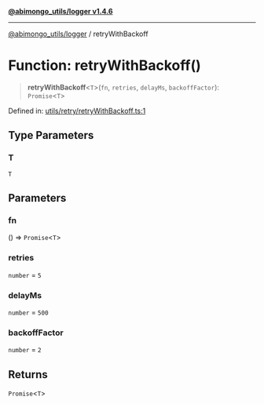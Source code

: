 [**@abimongo_utils/logger v1.4.6**](../README.md)

***

[@abimongo_utils/logger](../README.md) / retryWithBackoff

# Function: retryWithBackoff()

> **retryWithBackoff**\<`T`\>(`fn`, `retries`, `delayMs`, `backoffFactor`): `Promise`\<`T`\>

Defined in: [utils/retry/retryWithBackoff.ts:1](https://github.com/NodEm9/abimongo_utils/blob/44bde4aba239181e6f4030255b47a0bd30e0063b/logger/src/utils/retry/retryWithBackoff.ts#L1)

## Type Parameters

### T

`T`

## Parameters

### fn

() => `Promise`\<`T`\>

### retries

`number` = `5`

### delayMs

`number` = `500`

### backoffFactor

`number` = `2`

## Returns

`Promise`\<`T`\>
